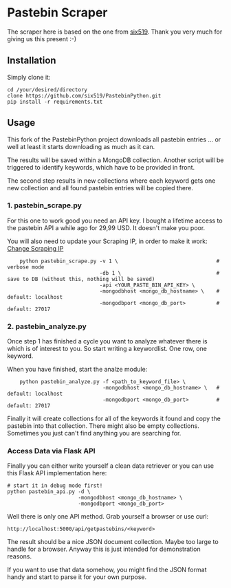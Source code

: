 # Pastebin Scraper

The scraper here is based on the one from [six519](https://github.com/six519/PastebinPython). Thank you very much for giving us this present :-)

## Installation

Simply clone it:

```
cd /your/desired/directory
clone https://github.com/six519/PastebinPython.git
pip install -r requirements.txt
```

## Usage

This fork of the PastebinPython project downloads all pastebin entries ... or well at least it starts downloading as much as it can.

The results will be saved within a MongoDB collection. Another script will be triggered to identify keywords, which have to be provided in front.

The second step results in new collections where each keyword gets one new collection and all found pastebin entries will be copied there.

### 1. pastebin_scrape.py

For this one to work good you need an API key. I bought a lifetime access to the pastebin API a while ago for 29,99 USD. It doesn't make you poor.

You will also need to update your Scraping IP, in order to make it work: [Change Scraping IP](https://pastebin.com/doc_scraping_api)

        python pastebin_scrape.py -v 1 \                                # verbose mode
                                  -db 1 \                               # save to DB (without this, nothing will be saved)
                                  -api <YOUR_PASTE_BIN_API_KEY> \
                                  -mongodbhost <mongo_db_hostname> \    # default: localhost
                                  -mongodbport <mongo_db_port>          # default: 27017

### 2. pastebin_analyze.py

Once step 1 has finished a cycle you want to analyze whatever there is which is of interest to you. So start writing a keywordlist. One row, one keyword.

When you have finished, start the analze module:

        python pastebin_analyze.py -f <path_to_keyword_file> \
                                   -mongodbhost <mongo_db_hostname> \   # default: localhost
                                   -mongodbport <mongo_db_port>         # default: 27017
                                   
Finally it will create collections for all of the keywords it found and copy the pastebin into that collection. There might also be empty collections. Sometimes you
just can't find anything you are searching for.

### Access Data via Flask API

Finally you can either write yourself a clean data retriever or you can use this Flask API implementation here:

```
# start it in debug mode first!
python pastebin_api.py -d \
                       -mongodbhost <mongo_db_hostname> \
                       -mongodbport <mongo_db_port> 
```

Well there is only one API method. Grab yourself a browser or use curl:

```
http://localhost:5000/api/getpastebins/<keyword>
```

The result should be a nice JSON document collection. Maybe too large to handle for a browser. Anyway this is just intended for demonstration reasons. 

If you want to use that data somehow, you might find the JSON format handy and start to parse it for your own purpose.
